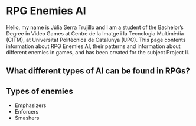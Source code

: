# RPG Enemies AI

Hello, my name is Júlia Serra Trujillo and I am a student of the Bachelor’s Degree in Video Games at Centre de la Imatge i la Tecnologia Multimèdia (CITM), at Universitat Politècnica de Catalunya (UPC). This page contents information about RPG Enemies AI, their patterns and information about different enemies in games, and has been created for the subject Project II.

## What different types of AI can be found in RPGs?

## Types of enemies
- Emphasizers
- Enforcers
- Smashers

